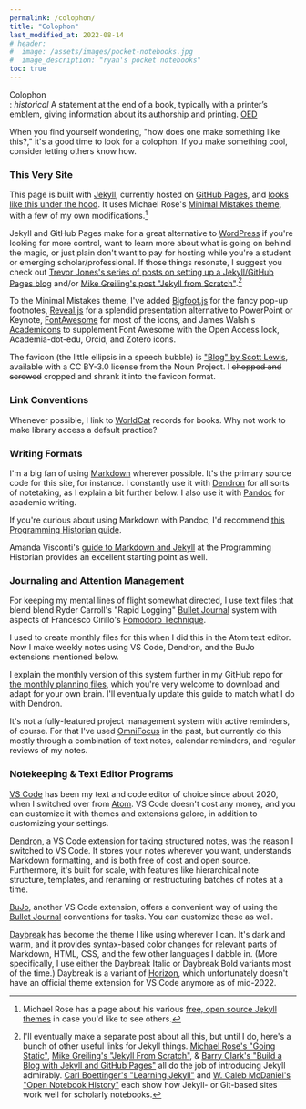 ```yaml
---
permalink: /colophon/
title: "Colophon"
last_modified_at: 2022-08-14
# header: 
#  image: /assets/images/pocket-notebooks.jpg
#  image_description: "ryan's pocket notebooks"
toc: true
---
```


Colophon  
: *historical* A statement at the end of a book, typically with a printer’s emblem, giving information about its authorship and printing. [OED](http://www.oxforddictionaries.com/us/definition/american_english/colophon)  

When you find yourself wondering, "how does one make something like this?," it's a good time to look for a colophon. If you make something cool, consider letting others know how.  

### This Very Site  

This page is built with [Jekyll](http://jekyllrb.com), currently hosted on [GitHub Pages](https://pages.github.com/), and [looks like this under the hood](https://github.com/ryan-p-randall/ryan-p-randall.github.io). It uses Michael Rose's [Minimal Mistakes theme](https://mademistakes.com/work/minimal-mistakes-jekyll-theme/), with a few of my own modifications.[^mmjt]  

[^mmjt]: Michael Rose has a page about his various [free, open source Jekyll themes](https://mademistakes.com/work/jekyll-themes/) in case you'd like to see others.  

Jekyll and GitHub Pages make for a great alternative to [WordPress](https://wordpress.org/) if you're looking for more control, want to learn more about what is going on behind the magic, or just plain don't want to pay for hosting while you're a student or emerging scholar/professional. If those things resonate, I suggest you check out [Trevor Jones's series of posts on setting up a Jekyll/GitHub Pages blog](http://www.trevordjones.com/jekyll) and/or [Mike Greiling's post "Jekyll from Scratch"](http://pixelcog.com/blog/2013/jekyll-from-scratch-introduction/).[^jkp]

[^jkp]: I'll eventually make a separate post about all this, but until I do, here's a bunch of other useful links for Jekyll things. [Michael Rose's "Going Static"](https://mademistakes.com/articles/going-static/), [Mike Greiling's "Jekyll From Scratch"](http://pixelcog.com/blog/2013/jekyll-from-scratch-introduction/), & [Barry Clark's "Build a Blog with Jekyll and GitHub Pages"](http://www.smashingmagazine.com/2014/08/01/build-blog-jekyll-github-pages/) all do the job of introducing Jekyll admirably. [Carl Boettinger's "Learning Jekyll"](http://www.carlboettiger.info/2012/12/30/learning-jekyll.html) and [W. Caleb McDaniel's "Open Notebook History"](http://wcm1.web.rice.edu/open-notebook-history.html) each show how Jekyll- or Git-based sites work well for scholarly notebooks.

To the Minimal Mistakes theme, I've added [Bigfoot.js](http://www.bigfootjs.com/) for the fancy pop-up footnotes, [Reveal.js](http://lab.hakim.se/reveal-js/#/) for a splendid presentation alternative to PowerPoint or Keynote, [FontAwesome](http://fontawesome.io) for most of the icons, and James Walsh's [Academicons](http://jpswalsh.github.io/academicons/) to supplement Font Awesome with the Open Access lock, Academia-dot-edu, Orcid, and Zotero icons.  

The favicon (the little ellipsis in a speech bubble) is ["Blog" by Scott Lewis](https://thenounproject.com/term/blog/4618/), available with a CC BY-3.0 license from the Noun Project. I <strike>chopped and screwed</strike> cropped and shrank it into the favicon format.  

### Link Conventions

Whenever possible, I link to [WorldCat](https://www.worldcat.org/) records for books. Why not work to make library access a default practice?  

### Writing Formats  

I'm a big fan of using [Markdown](https://www.markdownguide.org/) wherever possible. It's the primary source code for this site, for instance. I constantly use it with [Dendron](https://www.dendron.so/) for all sorts of notetaking, as I explain a bit further below. I also use it with [Pandoc](https://pandoc.org/) for academic writing.  

If you're curious about using Markdown with Pandoc, I'd recommend [this Programming Historian guide](https://programminghistorian.org/en/lessons/sustainable-authorship-in-plain-text-using-pandoc-and-markdown).  

Amanda Visconti's [guide to Markdown and Jekyll](https://programminghistorian.org/en/lessons/building-static-sites-with-jekyll-github-pages) at the Programming Historian provides an excellent starting point as well.  

<!-- I've been using Fletcher Penney's [MultiMarkdown][mmd] so long, it's committed to muscle memory. In other words, it's part of my way of interfacing with the world, just like other languages and syntaxes. If you plan to use any variant of [Markdown](http://daringfireball.net/projects/markdown/), I recommend this one. 

[mmd]: http://fletcherpenney.net/multimarkdown/  
-->  

### Journaling and Attention Management  

For keeping my mental lines of flight somewhat directed, I use text files that blend blend Ryder Carroll's "Rapid Logging" [Bullet Journal](http://www.bulletjournal.com/) system with aspects of Francesco Cirillo's [Pomodoro Technique](https://web.archive.org/web/20090306080717/http://www.pomodorotechnique.com/resources/cirillo/ThePomodoroTechnique_v1-3.pdf).  

I used to create monthly files for this when I did this in the Atom text editor. Now I make weekly notes using VS Code, Dendron, and the BuJo extensions mentioned below.  

I explain the monthly version of this system further in my GitHub repo for [the monthly planning files](https://github.com/ryan-p-randall/monthly-planning-files), which you're very welcome to download and adapt for your own brain. I'll eventually update this guide to match what I do with Dendron.  

It's not a fully-featured project management system with active reminders, of course. For that I've used [OmniFocus](https://www.omnigroup.com/omnifocus) in the past, but currently do this mostly through a combination of text notes, calendar reminders, and regular reviews of my notes.  

### Notekeeping & Text Editor Programs  

[VS Code](https://code.visualstudio.com/) has been my text and code editor of choice since about 2020, when I switched over from [Atom](https://atom.io). VS Code doesn't cost any money, and you can customize it with themes and extensions galore, in addition to customizing your settings.  

[Dendron](https://www.dendron.so/), a VS Code extension for taking structured notes, was the reason I switched to VS Code. It stores your notes wherever you want, understands Markdown formatting, and is both free of cost and open source. Furthermore, it's built for scale, with features like hierarchical note structure, templates, and renaming or restructuring batches of notes at a time.  

[BuJo](https://bujo.mihaiconstantin.com/), another VS Code extension, offers a convenient way of using the [Bullet Journal](http://www.bulletjournal.com/) conventions for tasks. You can customize these as well.  

[Daybreak](https://daybreaktheme.com/) has become the theme I like using wherever I can. It's dark and warm, and it provides syntax-based color changes for relevant parts of Markdown, HTML, CSS, and the few other languages I dabble in. (More specifically, I use either the Daybreak Italic or Daybreak Bold variants most of the time.) Daybreak is a variant of [Horizon](https://horizontheme.netlify.app/), which unfortunately doesn't have an official theme extension for VS Code anymore as of mid-2022.  

<!-- 
[Atom](https://atom.io/) excels at code editing and general note-taking. It's free, plus there are many extensions and themes. Since I rely a lot on Github-Flavored Markdown for both website making and bullet-journal style notes, I've swapped out the stock Markdown package for David van Gemeren's [language-markdown](https://atom.io/packages/language-markdown) and [minimal-syntax-dark](https://atom.io/themes/minimal-syntax-dark). If you're not that into the whole Markdown thing and just want a code editor that can make the pretty, Jan T. Sott has crafted a spate of lovely themes. I enjoy his [Paraíso Black for Atom](https://atom.io/packages/paraiso-black) so much that I might try to make a version of Minimal Syntax Dark with some of those colors.  

Once you [add a few plug-in packages](https://github.com/ryan-p-randall/monthly-planning-files#recommended-packages-for-atom), Atom provides a variety of features that make it the writing equivalent of the maximal-minimalist, delight-is-in-the-details visual aesthetic that [The Designers Republic™](http://thedesignersrepublic.com/) often use for [Warp Records](http://warp.net/). For those unfamiliar, that means it's *ace*. -->  